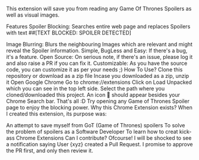 This extension will save you from reading any Game Of Thrones Spoilers as well as visual images.


Features
Spoiler Blocking: Searches entire web page and replaces Spoilers with text ##[TEXT BLOCKED: SPOILER DETECTED]

Image Blurring: Blurs the neighbouring Images which are relevant and might reveal the Spoiler information.
Simple, BugLess and Easy: If there's a bug, it's a feature.
Open Source: On serious note, if there's an issue, please log it and also raise a PR if you can fix it.
Customizable: As you have the source code, you can customize it as per your needs ;)
How To Use?
Clone this repository or download as a zip file
Incase you downloaded as a zip, unzip it
Open Google Chrome
Go to chrome://extensions
Click on Load Unpacked which you can see in the top left side.
Select the path where you cloned/downloaded this project.
An icon 🐺 should appear besides your Chrome Search bar.
That's all :D Try opening any Game of Thrones Spoiler page to enjoy the blocking power.
Why this Chrome Extension exists?
When I created this extension, its purpose was:

An attempt to save myself from GoT (Game of Thrones) spoilers
To solve the problem of spoilers as a Software Developer
To learn how to creat kick-ass Chrome Extensions
Can I contribute?
Ofcourse! I will be shocked to see a notification saying User {xyz} created a Pull Request.
I promise to approve the PR first, and only then review it.
